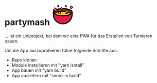 # partymash ![logo](/src/images/partymash_logo_small.png)

... ist ein Uniprojekt, bei dem wir eine PWA für das Erstellen von Turnieren bauen.

Um die App auszuprobieren führe folgende Schritte aus:

- Repo klonen
- Module installieren mit "yarn isntall"
- App bauen mit "yarn build"
- App ausliefern mit "serve -s build"
